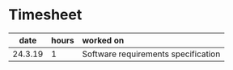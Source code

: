 # Timesheet  

| date  | hours | worked on |
| :----:|:------| :---------|
| 24.3.19 | 1 | Software requirements specification |
